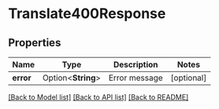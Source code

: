 # Translate400Response

## Properties

Name | Type | Description | Notes
------------ | ------------- | ------------- | -------------
**error** | Option<**String**> | Error message | [optional]

[[Back to Model list]](../README.md#documentation-for-models) [[Back to API list]](../README.md#documentation-for-api-endpoints) [[Back to README]](../README.md)


